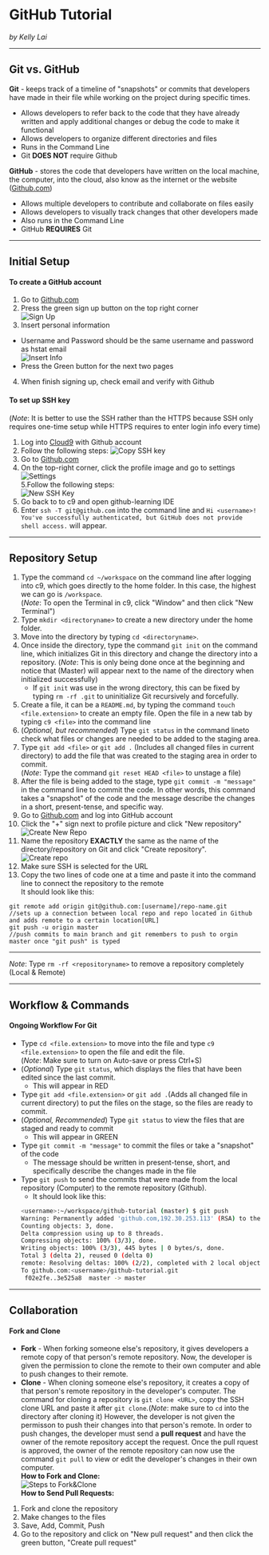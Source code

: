 # GitHub Tutorial

_by Kelly Lai_

---
## Git vs. GitHub
**Git** - keeps track of a timeline of "snapshots" or commits that developers have made in their file while working on the project during specific times.
* Allows developers to refer back to the code that they have already written and apply additional changes or debug the code to make it functional
* Allows developers to organize different directories and files
* Runs in the Command Line 
* Git **DOES NOT** require Github 

**GitHub** - stores the code that developers have written on the local machine, the computer, into the cloud, also know as the internet or the website ([Github.com](https://github.com/))
* Allows multiple developers to contribute and collaborate on files easily
* Allows developers to visually track changes that other developers made
* Also runs in the Command Line
* GitHub **REQUIRES** Git

---
## Initial Setup
#### To create a GitHub account  
1. Go to [Github.com](https://github.com/)
2. Press the green sign up button on the top right corner  
![Sign Up](https://preview.c9users.io/zhiyinl5633/github-learning/github-tutorial/1.PNG?_c9_id=livepreview8&_c9_host=https://ide.c9.io)   
3. Insert personal information
* Username and Password should be the same username and password as hstat email  
![Insert Info](https://preview.c9users.io/zhiyinl5633/github-learning/github-tutorial/2.PNG?_c9_id=livepreview0&_c9_host=https://ide.c9.io)      
* Press the Green button for the next two pages
4. When finish signing up, check email and verify with Github 

#### To set up SSH key   
(_Note_: It is better to use the SSH rather than the HTTPS because SSH only requires one-time setup while HTTPS requires to enter login info every time)  
1. Log into [Cloud9](https://c9.io) with Github account   
2. Follow the following steps:
![Copy SSH key](https://preview.c9users.io/zhiyinl5633/github-learning/github-tutorial/9.PNG?_c9_id=livepreview11&_c9_host=https://ide.c9.io)
3. Go to [Github.com](https://github.com/)  
4. On the top-right corner, click the profile image and go to settings  
![Settings](https://preview.c9users.io/zhiyinl5633/github-learning/github-tutorial/3.PNG?_c9_id=livepreview13&_c9_host=https://ide.c9.io)  
5.Follow the following steps:    
![New SSH Key](https://preview.c9users.io/zhiyinl5633/github-learning/github-tutorial/10.PNG?_c9_id=livepreview12&_c9_host=https://ide.c9.io)  
6. Go back to to c9 and open github-learning IDE  
7. Enter `ssh -T git@github.com` into the command line and `Hi <username>! You've successfully authenticated, but GitHub does not provide shell access.` will appear.

---
## Repository Setup
1. Type the command `cd ~/workspace` on the command line after logging into c9, which goes directly to the home folder. In this case, the highest we can go is `/workspace`.  
(_Note_: To open the Terminal in c9, click "Window" and then click "New Terminal") 
2. Type `mkdir <directoryname>` to create a new directory under the home folder.
3. Move into the directory by typing `cd <directoryname>`.
4. Once inside the directory, type the command `git init` on the command line, which initializes Git in this directory and change the directory into a repository. (_Note_: This is only being done once at the beginning and notice that (Master) will appear next to the name of the directory when initialized successfully)
    * If `git init` was use in the wrong directory, this can be fixed by typing `rm -rf .git` to uninitialize Git recursively and forcefully. 
5. Create a file, it can be a `README.md`, by typing the command `touch <file.extension>` to create an empty file. Open the file in a new tab by typing `c9 <file>` into the command line
6. (_Optional, but recommended_) Type `git status` in the command lineto check what files or changes are needed to be added to the staging area.
7. Type `git add <file>` or `git add .` (Includes all changed files in current directory) to add the file that was created to the staging area in order to commit.  
(_Note_: Type the command `git reset HEAD <file>` to unstage a file)
8. After the file is being added to the stage, type `git commit -m "message"` in the command line to commit the code. In other words, this command takes a "snapshot" of the code and the message describe the changes in a short, present-tense, and specific way.
9. Go to [Github.com](https://github.com/) and log into GitHub account
10. Click the "+" sign next to profile picture and click "New repository"  
![Create New Repo](https://preview.c9users.io/zhiyinl5633/github-learning/github-tutorial/5.PNG?_c9_id=livepreview7&_c9_host=https://ide.c9.io)
11. Name the repository **EXACTLY** the same as the name of the directory/repository on Git and click "Create repository".  
![Create repo](https://preview.c9users.io/zhiyinl5633/github-learning/github-tutorial/6.PNG?_c9_id=livepreview6&_c9_host=https://ide.c9.io)
12. Make sure SSH is selected for the URL
13. Copy the two lines of code one at a time and paste it into the command line to connect the repository to the remote    
It should look like this:    
```
git remote add origin git@github.com:[username]/repo-name.git 
//sets up a connection between local repo and repo located in Github and adds remote to a certain location[URL]
git push -u origin master
//push commits to main branch and git remembers to push to orgin master once "git push" is typed
```
 
---

_Note_: Type `rm -rf <repositoryname>` to remove a repository completely (Local & Remote)

---
## Workflow & Commands
#### **Ongoing Workflow For Git** 
* Type `cd <file.extension>` to move into the file and type `c9 <file.extension>` to open the file and edit the file.  
(_Note_: Make sure to turn on Auto-save or press Ctrl+S)
* (_Optional_) Type `git status`, which displays the files that have been edited since the last commit.
  * This will appear in RED
* Type `git add <file.extension>` or `git add .`(Adds all changed file in current directory) to put the files on the stage, so the files are ready to commit.
* (_Optional, Recommended_) Type `git status` to view the files that are staged and ready to commit
  * This will appear in GREEN 
* Type `git commit -m "message"` to commit the files or take a "snapshot" of the code
  * The message should be written in present-tense, short, and specifically describe the changes made in the file
* Type `git push` to send the commits that were made from the local repository (Computer) to the remote repository (Github).
  * It should look like this:
  ```bash
  <username>:~/workspace/github-tutorial (master) $ git push
  Warning: Permanently added 'github.com,192.30.253.113' (RSA) to the list of known hosts.
  Counting objects: 3, done.
  Delta compression using up to 8 threads.
  Compressing objects: 100% (3/3), done.
  Writing objects: 100% (3/3), 445 bytes | 0 bytes/s, done.
  Total 3 (delta 2), reused 0 (delta 0)
  remote: Resolving deltas: 100% (2/2), completed with 2 local objects.
  To github.com:<username>/github-tutorial.git
   f02e2fe..3e525a8  master -> master
  ```
  
---
## Collaboration 
#### Fork and Clone
* **Fork** - When forking someone else's repository, it gives developers a remote copy of that person's remote repository. Now, the developer is given the permission to clone the remote to their own computer and able to push changes to their remote.
* **Clone** - When cloning someone else's repository, it creates a copy of that person's remote repository in the developer's computer. The command for cloning a repository is `git clone <URL>`, copy the SSH clone URL and paste it after `git clone`.(_Note_: make sure to `cd` into the directory after cloning it) However, the developer is not given the permisson to push their changes into that person's remote. In order to push changes, the developer must send a **pull request** and have the owner of the remote repository accept the request. Once the pull rquest is approved, the owner of the remote repository can now use the command `git pull` to view or edit the developer's changes in their own computer.  
**How to Fork and Clone:**  
![Steps to Fork&Clone](https://preview.c9users.io/zhiyinl5633/github-learning/github-tutorial/8.PNG?_c9_id=livepreview10&_c9_host=https://ide.c9.io)  
**How to Send Pull Requests:**   
 1. Fork and clone the repository
 2. Make changes to the files
 3. Save, Add, Commit, Push
 4. Go to the repository and click on "New pull request" and then click the green button, "Create pull request"
